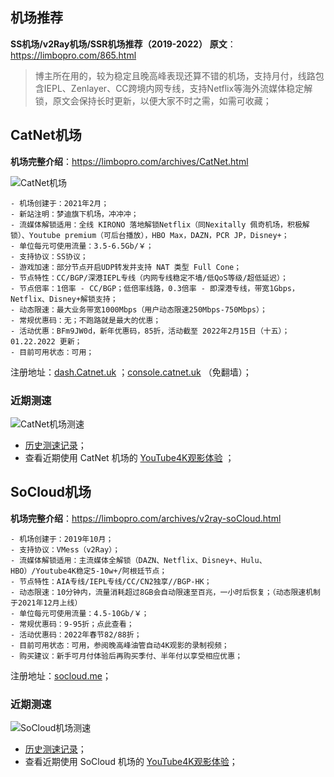 ## 机场推荐
**SS机场/v2Ray机场/SSR机场推荐（2019-2022）**
**原文**：https://limbopro.com/865.html

> 博主所在用的，较为稳定且晚高峰表现还算不错的机场，支持月付，线路包含IEPL、Zenlayer、CC跨境内网专线，支持Netflix等海外流媒体稳定解锁，原文会保持长时更新，以便大家不时之需，如需可收藏；

## CatNet机场

**机场完整介绍**：https://limbopro.com/archives/CatNet.html

![CatNet机场][1]

```
- 机场创建于：2021年2月；
- 新站注明：梦迪旗下机场，冲冲冲；
- 流媒体解锁适用：全线 KIRONO 落地解锁Netflix（同Nexitally 佩奇机场，积极解锁）、Youtube premium（可后台播放），HBO Max，DAZN，PCR JP，Disney+；
- 单位每元可使用流量：3.5-6.5Gb/￥；
- 支持协议：SS协议；
- 游戏加速：部分节点开启UDP转发并支持 NAT 类型 Full Cone；
- 节点特性：CC/BGP/深港IEPL专线（内网专线稳定不墙/低QoS等级/超低延迟）；
- 节点倍率：1倍率 - CC/BGP；低倍率线路，0.3倍率 - 即深港专线，带宽1Gbps，Netflix、Disney+解锁支持；
- 动态限速：最大业务带宽1000Mbps（用户动态限速250Mbps-750Mbps）；
- 常规优惠码：无；不跑路就是最大的优惠；
- 活动优惠：BFm9JW0d，新年优惠码，85折，活动截至 2022年2月15日（十五）；01.22.2022 更新；
- 目前可用状态：可用；
```
注册地址：[dash.Catnet.uk](https://bit.ly/3chrGMs) ；[console.catnet.uk](https://console.catnet.uk/#/register?code=PxFIOEeB) （免翻墙）；

### 近期测速

![CatNet机场测速][2]

- [历史测速记录](https://limbopro.com/archives/CatNet.html)；
- 查看近期使用 CatNet 机场的 [YouTube4K观影体验](https://www.youtube.com/watch?v=oQkkvgIXbGE&list=PLLKxTOiRkpR_kzo9UeVpGxjjyP17XT95s&index=1) ；

## SoCloud机场

**机场完整介绍**：https://limbopro.com/archives/v2ray-soCloud.html

```
- 机场创建于：2019年10月；
- 支持协议：VMess（v2Ray）；
- 流媒体解锁适用：主流媒体全解锁（DAZN、Netflix、Disney+、Hulu、HBO）/Youtube4K稳定5-10w+/阿根廷节点；
- 节点特性：AIA专线/IEPL专线/CC/CN2独享//BGP-HK；
- 动态限速：10分钟内，流量消耗超过8GB会自动限速至百兆，一小时后恢复；（动态限速机制于2021年12月上线）
- 单位每元可使用流量：4.5-10Gb/￥；
- 常规优惠码：9-95折；点此查看；
- 活动优惠码：2022年春节82/88折；
- 目前可用状态：可用，参阅晚高峰油管自动4K观影的录制视频；
- 购买建议：新手可月付体验后再购买季付、半年付以享受相应优惠；
```
注册地址：[socloud.me](https://bit.ly/3f1uspy)；

### 近期测速

![SoCloud机场测速][3]
- [历史测速记录](https://limbopro.com/archives/v2ray-soCloud.html)；
- 查看近期使用 SoCloud 机场的 [YouTube4K观影体验](https://www.youtube.com/watch?v=ZFquaCadgPE&list=PLLKxTOiRkpR_kzo9UeVpGxjjyP17XT95s&index=2)；

[1]: https://limbopro.com/usr/uploads/2021/06/3408110024.png
[2]: https://limbopro.com/usr/uploads/2022/05/3253779772.png
[3]: https://limbopro.com/usr/uploads/2022/03/373362429.png 

